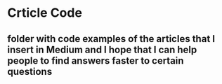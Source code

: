 # Crticle Code


## folder with code examples of the articles that I insert in Medium and I hope that I can help people to find answers faster to certain questions
